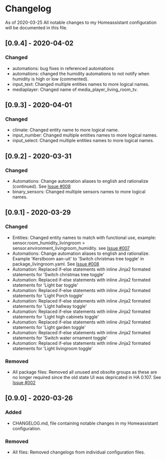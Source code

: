 # Changelog

As of 2020-03-25 All notable changes to my Homeassistant configuration will be documented in this file.

## [0.9.4] - 2020-04-02
### Changed
- automations: bug fixes in referenced automations
- automations: changed the humidity automations to not notify when humidity is high or low (commented).
- input_text: Changed multiple entities names to more logical names.
- mediaplayer: Changed name of media_player_living_room_tv.

## [0.9.3] - 2020-04-01
### Changed
- climate: Changed entity name to more logical name.
- input_number: Changed multiple entities names to more logical names.
- input_select: Changed multiple entities names to more logical names.

## [0.9.2] - 2020-03-31
### Changed
- Automations: Change automation aliases to english and rationalize (continued). See [Issue #008](https://github.com/rbisschops/homeassistant/issues/8)
- binary_sensors: Changed multiple sensors names to more logical names.

## [0.9.1] - 2020-03-29
### Changed
- Entities: Changed entity names to match with functional use, example: sensor.room_humidity_livingroom > sensor.environment_livingroom_humidity. see [Issue #007](https://github.com/rbisschops/homeassistant/issues/7)
- Automations: Change automation aliases to english and rationalize. Example 'Kerstboom aan-uit' to 'Switch christmas tree toggle' in package_livingroom.yaml. See [Issue #008](https://github.com/rbisschops/homeassistant/issues/8)
- Automation: Replaced if-else statements with inline Jinja2 formated statements for 'Switch christmas tree toggle'
- Automation: Replaced if-else statements with inline Jinja2 formated statements for 'Light bar toggle'
- Automation: Replaced if-else statements with inline Jinja2 formated statements for 'Light Porch toggle'
- Automation: Replaced if-else statements with inline Jinja2 formated statements for 'Light hallway toggle'
- Automation: Replaced if-else statements with inline Jinja2 formated statements for 'Light high cabinets toggle'
- Automation: Replaced if-else statements with inline Jinja2 formated statements for 'Light garden toggle'
- Automation: Replaced if-else statements with inline Jinja2 formated statements for 'Switch water ornament toggle'
- Automation: Replaced if-else statements with inline Jinja2 formated statements for 'Light livingroom toggle'

### Removed
- All package files: Removed all unused and obsolte groups as these are no longer required since the old state UI was depricated in HA 0.107. See [Issue #002](https://github.com/rbisschops/homeassistant/issues/2)

## [0.9.0] - 2020-03-26
### Added
- CHANGELOG.md, file containing notable changes in my Homeassistant configuration.

### Removed
- All files: Removed changelogs from individual configuration files.



